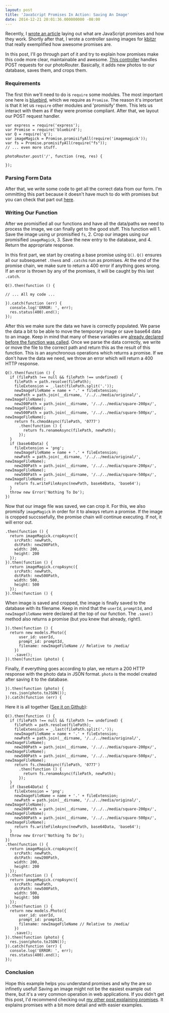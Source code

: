 ```yaml
---
layout: post
title: 'JavaScript Promises In Action: Saving An Image'
date: 2014-12-21 20:01:36.000000000 -08:00
---
```

Recently, I [wrote an article](/what-are-javascript-promises-and-how-can-i-use-them/) laying out what are JavaScript promises and how they work. Shortly after that, I wrote a controller saving images for [kbitzr]() that really exemplified how awesome promises are. 

In this post, I'll go through part of it and try to explain how promises make this code more clear, maintainable and awesome. [This controller](https://github.com/silver-octopus-labs/mlp/blob/master/server/routers/api/photoRouter.js) handles POST requests for our photoRouter. Basically, it adds new photos to our database, saves them, and crops them.

### Requirements

The first thin we'll need to do is `require` some modules. The most important one here is [bluebird](), which we require as `Promise`. The reason it's important is that it let us `require` other modules and 'promisify' them. This lets us interact with them as if they were promise compliant. After that, we layout our POST request handler.

```
var express = require('express');
var Promise = require('bluebird');
var Q = require('q');
var imageMagick = Promise.promisifyAll(require('imagemagick'));
var fs = Promise.promisifyAll(require("fs"));
// ... even more stuff.

photoRouter.post('/', function (req, res) {

});
```

### Parsing Form Data

After that, we write some code to get all the correct data from our form. I'm ommitting this part because it doesn't have much to do with promises but you can check that part out [here](https://github.com/silver-octopus-labs/mlp/blob/master/server/routers/api/photoRouter.js#L26-L47).

### Writing Our Function

After we promisified all our functions and have all the data/paths we need to process the image, we can finally get to the good stuff. This function will 1. Save the image using ur promisified `fs`, 2. Crop our images using our promisified `imageMagick`, 3. Save the new entry to the database, and 4. Return the appropriate response.

In this first part, we start by creating a base promise using `Q()`. `Q()` ensures all our subsequenet `.then`s and `.catch`s run as promises. At the end of the promise chain, we make sure to return a 400 error if anything goes wrong. If an error is thrown by any of the promises, it will be caught by this last `.catch`.

```
Q().then(function () {

// ... All my code ...

}).catch(function (err) {
  console.log('ERROR: ', err);
  res.status(400).end();
});

```
After this we make sure the data we have is correctly populated. We parse the data a bit to be able to move the temporary image or save base64 data to an image. Keep in mind that many of these variables are [already declared before the function was called](https://github.com/silver-octopus-labs/mlp/blob/master/server/routers/api/photoRouter.js#L26-L47). Once we parse the data correctly, we write or move the file to the correct path and return this as the result of this function. This is an asynchronous operations which returns a promise. If we don't have the data we need, we throw an error which will return a 400 HTTP response.

```
Q().then(function () {
  if (filePath !== null && filePath !== undefined) {
    filePath = path.resolve(filePath);
    fileExtension = _.last(filePath.split('.'));
    newImageFileName = name + '.' + fileExtension;
    newPath = path.join(__dirname, '/../../media/original/', newImageFileName);
    new200Path = path.join(__dirname, '/../../media/square-200px/', newImageFileName);
    new500Path = path.join(__dirname, '/../../media/square-500px/', newImageFileName);
    return fs.chmodAsync(filePath, '0777')
      .then(function () {
        return fs.renameAsync(filePath, newPath);
      });
  }
  if (base64Data) {
    fileExtension = 'png';
    newImageFileName = name + '.' + fileExtension;
    newPath = path.join(__dirname, '/../../media/original/', newImageFileName);
    new200Path = path.join(__dirname, '/../../media/square-200px/', newImageFileName);
    new500Path = path.join(__dirname, '/../../media/square-500px/', newImageFileName);
    return fs.writeFileAsync(newPath, base64Data, 'base64');
  }
  throw new Error('Nothing To Do');
})
```
Now that our image file was saved, we can crop it. For this, we also promisify `imageMagick` in order for it to always return a promise. If the image is cropped succssefully, the promise chain will continue executing. If not, it will error out. 

```
.then(function () {
  return imageMagick.cropAsync({
    srcPath: newPath,
    dstPath: new200Path,
    width: 200,
    height: 200
  });
}).then(function () {
  return imageMagick.cropAsync({
    srcPath: newPath,
    dstPath: new500Path,
    width: 500,
    height: 500
  });
}).then(function () {
```
When image is saved and cropped, the image is finally saved to the database with its filename. Keep in mind that the `userId`, `promptId`, and `newImageFileName` were declared at the top of our function. The `.save()` method also returns a promise (but you knew that already, right!).

```
}).then(function () {
  return new models.Photo({
      user_id: userId,
      prompt_id: promptId,
      filename: newImageFileName // Relative to /media/
    })
    .save();
}).then(function (photo) {
```
Finally, if everything goes according to plan, we return a 200 HTTP response with the photo data in JSON format. `photo` is the model created after saving it to the database.

```
}).then(function (photo) {
  res.json(photo.toJSON());
}).catch(function (err) {
```
Here it is all together ([See it on Github](https://github.com/silver-octopus-labs/mlp/blob/master/server/routers/api/photoRouter.js)):

```
Q().then(function () {
  if (filePath !== null && filePath !== undefined) {
    filePath = path.resolve(filePath);
    fileExtension = _.last(filePath.split('.'));
    newImageFileName = name + '.' + fileExtension;
    newPath = path.join(__dirname, '/../../media/original/', newImageFileName);
    new200Path = path.join(__dirname, '/../../media/square-200px/', newImageFileName);
    new500Path = path.join(__dirname, '/../../media/square-500px/', newImageFileName);
    return fs.chmodAsync(filePath, '0777')
      .then(function () {
        return fs.renameAsync(filePath, newPath);
      });
  }
  if (base64Data) {
    fileExtension = 'png';
    newImageFileName = name + '.' + fileExtension;
    newPath = path.join(__dirname, '/../../media/original/', newImageFileName);
    new200Path = path.join(__dirname, '/../../media/square-200px/', newImageFileName);
    new500Path = path.join(__dirname, '/../../media/square-500px/', newImageFileName);
    return fs.writeFileAsync(newPath, base64Data, 'base64');
  }
  throw new Error('Nothing To Do');
})
.then(function () {
  return imageMagick.cropAsync({
    srcPath: newPath,
    dstPath: new200Path,
    width: 200,
    height: 200
  });
}).then(function () {
  return imageMagick.cropAsync({
    srcPath: newPath,
    dstPath: new500Path,
    width: 500,
    height: 500
  });
}).then(function () {
  return new models.Photo({
      user_id: userId,
      prompt_id: promptId,
      filename: newImageFileName // Relative to /media/
    })
    .save();
}).then(function (photo) {
  res.json(photo.toJSON());
}).catch(function (err) {
  console.log('ERROR: ', err);
  res.status(400).end();
});
```
### Conclusion

Hope this example helps you understand promises and why the are so infinetly useful! Saving an image might not be the easiest example out there, but it's a very common operation in web applications. If you didn't get this post, I'd recommend checking out [my other post explaining promises](/what-are-javascript-promises-and-how-can-i-use-them/). It explains promises with a bit more detail and with easier examples.
